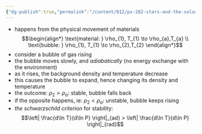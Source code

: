 ```yaml
---
{"dg-publish":true,"permalink":"/content/012/px-282-stars-and-the-solar-system/d-stellar-structure-and-interiors/px-282-d2c-convection/","created":"2024-11-25T10:50:32.000+00:00","updated":"2024-11-26T09:39:34.791+00:00"}
---
```


- happens from the physical movement of materials
$$\begin{align*}
	\text{material: } \rho_{1}, T_{1} \to \rho_{a},T_{a} \\
	\text{bubble: } \rho_{1}, T_{1} \to \rho_{2},T_{2}	
\end{align*}$$
- consider a bubble of gas rising
- the bubble moves slowly, and *adiabatically* (no energy exchange with the environment)
- as it rises, the background density and temperature decrease
- this causes the bubble to expand, hence changing its density and temperature
- the outcome: $\rho_{2} > \rho_{a} :$ stable, bubble falls back
- if the opposite happens, ie: $\rho_{2}<\rho_{a}:$ unstable, bubble keeps rising
- *the schwarzschild criterion* for stability: 
$$\left| \frac{d\ln T}{d\ln P} \right|_{ad} > \left| \frac{d\ln T}{d\ln P} \right|_{rad}$$
